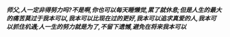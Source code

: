 ***师父,人一定非得努力吗?不是啊,你也可以每天睡懒觉,累了就休息;但是人生的最大的痛苦莫过于我本可以,我本可以比现在过的更好,我本可以追求真爱的人,我本可以抓住机遇;人一生的努力就是为了,不留下遗憾,避免在将来我本可以***